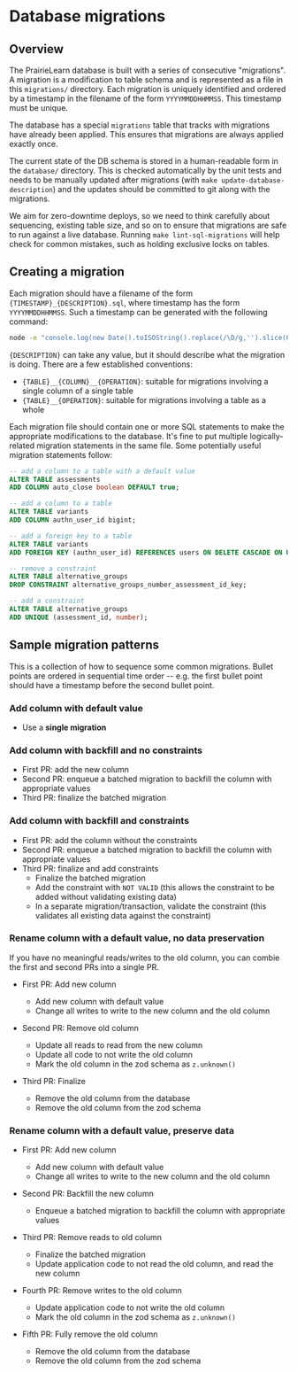 # Database migrations

## Overview

The PrairieLearn database is built with a series of consecutive "migrations". A migration is a modification to table schema and is represented as a file in this `migrations/` directory. Each migration is uniquely identified and ordered by a timestamp in the filename of the form `YYYYMMDDHHMMSS`. This timestamp must be unique.

The database has a special `migrations` table that tracks with migrations have already been applied. This ensures that migrations are always applied exactly once.

The current state of the DB schema is stored in a human-readable form in the `database/` directory. This is checked automatically by the unit tests and needs to be manually updated after migrations (with `make update-database-description`) and the updates should be committed to git along with the migrations.

We aim for zero-downtime deploys, so we need to think carefully about sequencing, existing table size, and so on to ensure that migrations are safe to run against a live database. Running `make lint-sql-migrations` will help check for common mistakes, such as holding exclusive locks on tables.

## Creating a migration

Each migration should have a filename of the form `{TIMESTAMP}_{DESCRIPTION}.sql`, where timestamp has the form `YYYYMMDDHHMMSS`. Such a timestamp can be generated with the following command:

```sh
node -e "console.log(new Date().toISOString().replace(/\D/g,'').slice(0,14))"
```

`{DESCRIPTION}` can take any value, but it should describe what the migration is doing. There are a few established conventions:

- `{TABLE}__{COLUMN}__{OPERATION}`: suitable for migrations involving a single column of a single table
- `{TABLE}__{OPERATION}`: suitable for migrations involving a table as a whole

Each migration file should contain one or more SQL statements to make the appropriate modifications to the database. It's fine to put multiple logically-related migration statements in the same file. Some potentially useful migration statements follow:

```sql
-- add a column to a table with a default value
ALTER TABLE assessments
ADD COLUMN auto_close boolean DEFAULT true;

-- add a column to a table
ALTER TABLE variants
ADD COLUMN authn_user_id bigint;

-- add a foreign key to a table
ALTER TABLE variants
ADD FOREIGN KEY (authn_user_id) REFERENCES users ON DELETE CASCADE ON UPDATE CASCADE;

-- remove a constraint
ALTER TABLE alternative_groups
DROP CONSTRAINT alternative_groups_number_assessment_id_key;

-- add a constraint
ALTER TABLE alternative_groups
ADD UNIQUE (assessment_id, number);
```

## Sample migration patterns

This is a collection of how to sequence some common migrations. Bullet points are ordered in sequential time order -- e.g. the first bullet point should have a timestamp before the second bullet point.

### Add column with default value

- Use a **single migration**

### Add column with backfill and no constraints

- First PR: add the new column
- Second PR: enqueue a batched migration to backfill the column with appropriate values
- Third PR: finalize the batched migration

### Add column with backfill and constraints

- First PR: add the column without the constraints
- Second PR: enqueue a batched migration to backfill the column with appropriate values
- Third PR: finalize and add constraints
  - Finalize the batched migration
  - Add the constraint with `NOT VALID` (this allows the constraint to be added without validating existing data)
  - In a separate migration/transaction, validate the constraint (this validates all existing data against the constraint)

### Rename column with a default value, no data preservation

If you have no meaningful reads/writes to the old column, you can combie the first and second PRs into a single PR.

- First PR: Add new column
  - Add new column with default value
  - Change all writes to write to the new column and the old column

- Second PR: Remove old column
  - Update all reads to read from the new column
  - Update all code to not write the old column
  - Mark the old column in the zod schema as `z.unknown()`

- Third PR: Finalize
  - Remove the old column from the database
  - Remove the old column from the zod schema

### Rename column with a default value, preserve data

- First PR: Add new column
  - Add new column with default value
  - Change all writes to write to the new column and the old column

- Second PR: Backfill the new column
  - Enqueue a batched migration to backfill the column with appropriate values

- Third PR: Remove reads to old column
  - Finalize the batched migration
  - Update application code to not read the old column, and read the new column

- Fourth PR: Remove writes to the old column
  - Update application code to not write the old column
  - Mark the old column in the zod schema as `z.unknown()`

- Fifth PR: Fully remove the old column
  - Remove the old column from the database
  - Remove the old column from the zod schema

